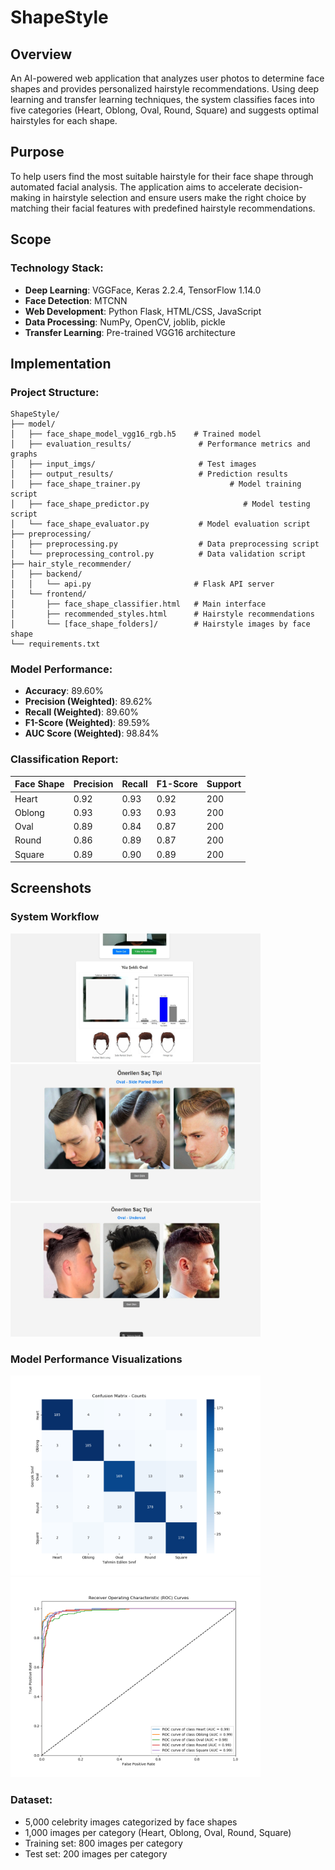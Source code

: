 # ShapeStyle

## Overview
An AI-powered web application that analyzes user photos to determine face shapes and provides personalized hairstyle recommendations. Using deep learning and transfer learning techniques, the system classifies faces into five categories (Heart, Oblong, Oval, Round, Square) and suggests optimal hairstyles for each shape.

## Purpose
To help users find the most suitable hairstyle for their face shape through automated facial analysis. The application aims to accelerate decision-making in hairstyle selection and ensure users make the right choice by matching their facial features with predefined hairstyle recommendations.

## Scope

### Technology Stack:
- **Deep Learning**: VGGFace, Keras 2.2.4, TensorFlow 1.14.0
- **Face Detection**: MTCNN
- **Web Development**: Python Flask, HTML/CSS, JavaScript
- **Data Processing**: NumPy, OpenCV, joblib, pickle
- **Transfer Learning**: Pre-trained VGG16 architecture

## Implementation

### Project Structure:
```
ShapeStyle/
├── model/
│   ├── face_shape_model_vgg16_rgb.h5    # Trained model
│   ├── evaluation_results/               # Performance metrics and graphs
│   ├── input_imgs/                       # Test images
│   ├── output_results/                   # Prediction results
│   ├── face_shape_trainer.py                    # Model training script
│   ├── face_shape_predictor.py                     # Model testing script
│   └── face_shape_evaluator.py           # Model evaluation script
├── preprocessing/
│   ├── preprocessing.py                  # Data preprocessing script
│   └── preprocessing_control.py          # Data validation script
├── hair_style_recommender/
│   ├── backend/
│   │   └── api.py                       # Flask API server
│   └── frontend/
│       ├── face_shape_classifier.html   # Main interface
│       ├── recommended_styles.html      # Hairstyle recommendations
│       └── [face_shape_folders]/        # Hairstyle images by face shape
└── requirements.txt
```

### Model Performance:
- **Accuracy**: 89.60%
- **Precision (Weighted)**: 89.62%
- **Recall (Weighted)**: 89.60%
- **F1-Score (Weighted)**: 89.59%
- **AUC Score (Weighted)**: 98.84%

### Classification Report:
| Face Shape | Precision | Recall | F1-Score | Support |
|------------|-----------|---------|----------|---------|
| Heart      | 0.92      | 0.93    | 0.92     | 200     |
| Oblong     | 0.93      | 0.93    | 0.93     | 200     |
| Oval       | 0.89      | 0.84    | 0.87     | 200     |
| Round      | 0.86      | 0.89    | 0.87     | 200     |
| Square     | 0.89      | 0.90    | 0.89     | 200     |

## Screenshots

### System Workflow
<img src="hair_style_recommender/1.jpg" width="400" alt="Step 1: Capture Photo">
<img src="hair_style_recommender/2.jpg" width="400" alt="Step 2: Face Shape Prediction">
<img src="hair_style_recommender/3.jpg" width="400" alt="Step 3: Hairstyle Recommendations">

### Model Performance Visualizations
<img src="model/evaluation_results/confusion_matrix_counts.png" width="400" alt="Confusion Matrix">
<img src="model/evaluation_results/roc_curves.png" width="400" alt="ROC Curves">

### Dataset:
- 5,000 celebrity images categorized by face shapes
- 1,000 images per category (Heart, Oblong, Oval, Round, Square)
- Training set: 800 images per category
- Test set: 200 images per category

